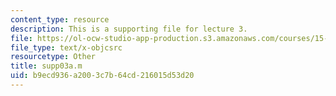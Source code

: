```yaml
---
content_type: resource
description: This is a supporting file for lecture 3.
file: https://ol-ocw-studio-app-production.s3.amazonaws.com/courses/15-450-analytics-of-finance-fall-2010/b9ecd936a2003c7b64cd216015d53d20_supp03a.m
file_type: text/x-objcsrc
resourcetype: Other
title: supp03a.m
uid: b9ecd936-a200-3c7b-64cd-216015d53d20
---
```

